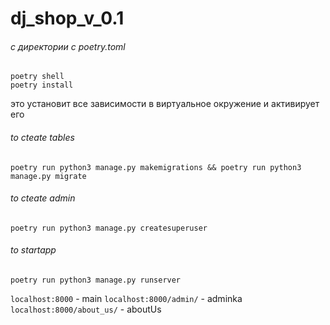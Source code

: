 # dj_shop_v_0.1

###### с директории с poetry.toml
    poetry shell
    poetry install
    

это установит все зависимости в виртуальное окружение и активирует его


###### to cteate tables
    poetry run python3 manage.py makemigrations && poetry run python3 manage.py migrate
###### to cteate admin    
    poetry run python3 manage.py createsuperuser
###### to startapp
    poetry run python3 manage.py runserver


`localhost:8000` - main
`localhost:8000/admin/` - adminka
`localhost:8000/about_us/` - aboutUs